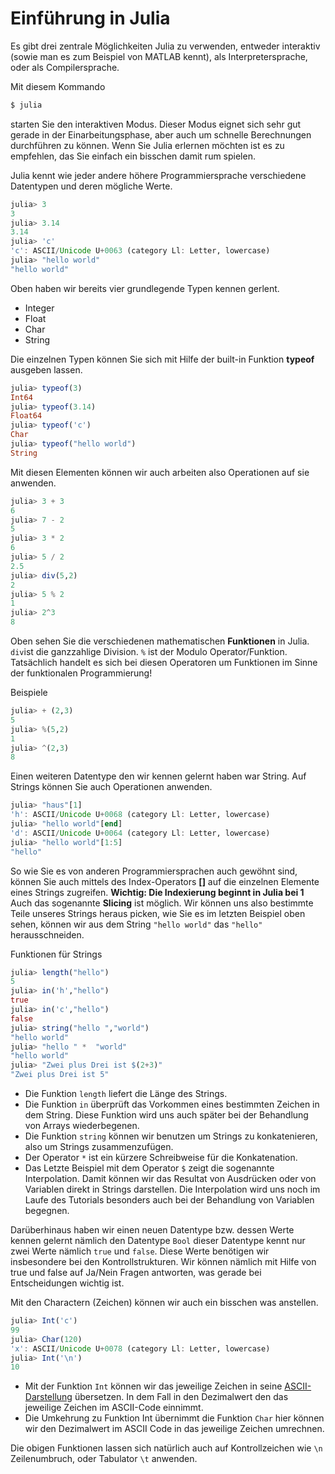 # Einführung in Julia

Es gibt drei zentrale Möglichkeiten Julia zu verwenden, entweder interaktiv (sowie man es zum Beispiel von MATLAB kennt), als Interpretersprache, oder als Compilersprache. 

Mit diesem Kommando

```bash
$ julia
```
starten Sie den interaktiven Modus. Dieser Modus eignet sich sehr gut gerade in der Einarbeitungsphase, aber auch um schnelle Berechnungen durchführen zu können. Wenn Sie Julia erlernen möchten ist es zu empfehlen, das Sie einfach ein bisschen damit rum spielen. 

Julia kennt wie jeder andere höhere Programmiersprache verschiedene Datentypen und deren mögliche Werte.

```julia
julia> 3
3
julia> 3.14
3.14
julia> 'c'
'c': ASCII/Unicode U+0063 (category Ll: Letter, lowercase)
julia> "hello world"
"hello world"
```

Oben haben wir bereits vier grundlegende Typen kennen gerlent. 

* Integer
* Float
* Char
* String

Die einzelnen Typen können Sie sich mit Hilfe der built-in Funktion **typeof** ausgeben lassen.

```julia
julia> typeof(3)
Int64
julia> typeof(3.14)
Float64
julia> typeof('c')
Char
julia> typeof("hello world")
String
```
Mit diesen Elementen können wir auch arbeiten also Operationen auf sie anwenden. 

```julia
julia> 3 + 3
6
julia> 7 - 2
5
julia> 3 * 2
6
julia> 5 / 2
2.5
julia> div(5,2)
2
julia> 5 % 2
1
julia> 2^3
8
```

Oben sehen Sie die verschiedenen mathematischen **Funktionen** in Julia. ```div```ist die ganzzahlige Division. ```%``` ist der Modulo Operator/Funktion. Tatsächlich handelt es sich bei diesen Operatoren um Funktionen im Sinne der funktionalen Programmierung! 

Beispiele

```julia
julia> + (2,3)
5
julia> %(5,2)
1
julia> ^(2,3)
8
```

Einen weiteren Datentype den wir kennen gelernt haben war String. Auf Strings können Sie auch Operationen anwenden.

```julia
julia> "haus"[1]
'h': ASCII/Unicode U+0068 (category Ll: Letter, lowercase)
julia> "hello world"[end]
'd': ASCII/Unicode U+0064 (category Ll: Letter, lowercase)
julia> "hello world"[1:5]
"hello"
```
So wie Sie es von anderen Programmiersprachen auch gewöhnt sind, können Sie auch mittels des Index-Operators **[]** auf die einzelnen Elemente eines Strings zugreifen. **Wichtig: Die Indexierung beginnt in Julia bei 1**   
Auch das sogenannte **Slicing** ist möglich. Wir können uns also bestimmte Teile unseres Strings heraus picken, wie Sie es im letzten Beispiel oben sehen, können wir aus dem String ```"hello world"``` das ```"hello"``` herausschneiden.

Funktionen für Strings

```julia 
julia> length("hello")
5
julia> in('h',"hello")
true
julia> in('c',"hello")
false
julia> string("hello ","world")
"hello world"
julia> "hello " *  "world"
"hello world"
julia> "Zwei plus Drei ist $(2+3)"
"Zwei plus Drei ist 5"
```
* Die Funktion ```length``` liefert die Länge des Strings.   
* Die Funktion ```in``` überprüft das Vorkommen eines bestimmten Zeichen in dem String. Diese Funktion wird uns auch später bei der Behandlung von Arrays wiederbegenen.  
* Die Funktion ```string``` können wir benutzen um Strings zu konkatenieren, also um Strings zusammenzufügen.  
* Der Operator ```*``` ist ein kürzere Schreibweise für die Konkatenation.  
* Das Letzte Beispiel mit dem Operator ```$``` zeigt die sogenannte Interpolation. Damit können wir das Resultat von Ausdrücken oder von Variablen direkt in Strings darstellen. Die Interpolation wird uns noch im Laufe des Tutorials besonders auch bei der Behandlung von Variablen begegnen.  

Darüberhinaus haben wir einen neuen Datentype bzw. dessen Werte kennen gelernt nämlich den Datentype ```Bool``` dieser Datentype kennt nur zwei Werte nämlich ```true``` und ```false```. Diese Werte benötigen wir insbesondere bei den Kontrollstrukturen. Wir können nämlich mit Hilfe von true und false auf Ja/Nein Fragen antworten, was gerade bei Entscheidungen wichtig ist. 

Mit den Charactern (Zeichen) können wir auch ein bisschen was anstellen.

```julia
julia> Int('c')
99
julia> Char(120)
'x': ASCII/Unicode U+0078 (category Ll: Letter, lowercase)
julia> Int('\n')
10
```

* Mit der Funktion ```Int``` können wir das jeweilige Zeichen in seine [ASCII-Darstellung](https://de.wikipedia.org/wiki/American_Standard_Code_for_Information_Interchange) übersetzen. In dem Fall in den Dezimalwert den das jeweilige Zeichen im ASCII-Code einnimmt.  
* Die Umkehrung zu Funktion Int übernimmt die Funktion ```Char``` hier können wir den Dezimalwert im ASCII Code in das jeweilige Zeichen umrechnen.  

Die obigen Funktionen lassen sich natürlich auch auf Kontrollzeichen wie ```\n``` Zeilenumbruch, oder Tabulator ```\t``` anwenden.



